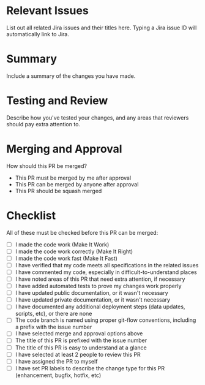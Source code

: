 # Relevant Issues
List out all related Jira issues and their titles here. Typing a Jira issue ID will automatically link to Jira.

# Summary
Include a summary of the changes you have made.


# Testing and Review
Describe how you've tested your changes, and any areas that reviewers should pay extra attention to.


# Merging and Approval
How should this PR be merged?

* This PR must be merged by me after approval
* This PR can be merged by anyone after approval
* This PR should be squash merged


# Checklist
All of these must be checked before this PR can be merged:

- [ ] I made the code work (Make It Work)
- [ ] I made the code work correctly (Make It Right)
- [ ] I made the code work fast (Make It Fast)
- [ ] I have verified that my code meets all specifications in the related issues
- [ ] I have commented my code, especially in difficult-to-understand places
- [ ] I have noted areas of this PR that need extra attention, if necessary
- [ ] I have added automated tests to prove my changes work properly
- [ ] I have updated public documentation, or it wasn't necessary
- [ ] I have updated private documentation, or it wasn't necessary
- [ ] I have documented any additional deployment steps (data updates, scripts, etc), or there are none
- [ ] The code branch is named using proper git-flow conventions, including a prefix with the issue number
- [ ] I have selected merge and approval options above
- [ ] The title of this PR is prefixed with the issue number
- [ ] The title of this PR is easy to understand at a glance
- [ ] I have selected at least 2 people to review this PR
- [ ] I have assigned the PR to myself
- [ ] I have set PR labels to describe the change type for this PR (enhancement, bugfix, hotfix, etc)
